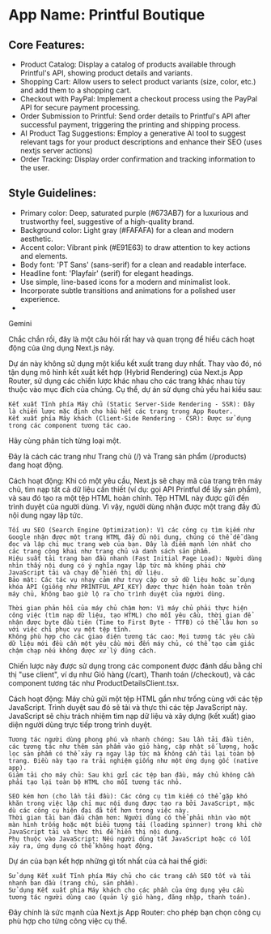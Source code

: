 # **App Name**: Printful Boutique

## Core Features:

- Product Catalog: Display a catalog of products available through Printful's API, showing product details and variants.
- Shopping Cart: Allow users to select product variants (size, color, etc.) and add them to a shopping cart.
- Checkout with PayPal: Implement a checkout process using the PayPal API for secure payment processing.
- Order Submission to Printful: Send order details to Printful's API after successful payment, triggering the printing and shipping process.
- AI Product Tag Suggestions: Employ a generative AI tool to suggest relevant tags for your product descriptions and enhance their SEO (uses nextjs server actions)
- Order Tracking: Display order confirmation and tracking information to the user.

## Style Guidelines:

- Primary color: Deep, saturated purple (#673AB7) for a luxurious and trustworthy feel, suggestive of a high-quality brand.
- Background color: Light gray (#FAFAFA) for a clean and modern aesthetic.
- Accent color: Vibrant pink (#E91E63) to draw attention to key actions and elements.
- Body font: 'PT Sans' (sans-serif) for a clean and readable interface.
- Headline font: 'Playfair' (serif) for elegant headings.
- Use simple, line-based icons for a modern and minimalist look.
- Incorporate subtle transitions and animations for a polished user experience.
- 
Gemini

Chắc chắn rồi, đây là một câu hỏi rất hay và quan trọng để hiểu cách hoạt động của ứng dụng Next.js này.

Dự án này không sử dụng một kiểu kết xuất trang duy nhất. Thay vào đó, nó tận dụng mô hình kết xuất kết hợp (Hybrid Rendering) của Next.js App Router, sử dụng các chiến lược khác nhau cho các trang khác nhau tùy thuộc vào mục đích của chúng. Cụ thể, dự án sử dụng chủ yếu hai kiểu sau:

    Kết xuất Tĩnh phía Máy chủ (Static Server-Side Rendering - SSR): Đây là chiến lược mặc định cho hầu hết các trang trong App Router.
    Kết xuất phía Máy khách (Client-Side Rendering - CSR): Được sử dụng trong các component tương tác cao.

Hãy cùng phân tích từng loại một.

Đây là cách các trang như Trang chủ (/) và Trang sản phẩm (/products) đang hoạt động.

Cách hoạt động: Khi có một yêu cầu, Next.js sẽ chạy mã của trang trên máy chủ, tìm nạp tất cả dữ liệu cần thiết (ví dụ: gọi API Printful để lấy sản phẩm), và sau đó tạo ra một tệp HTML hoàn chỉnh. Tệp HTML này được gửi đến trình duyệt của người dùng. Vì vậy, người dùng nhận được một trang đầy đủ nội dung ngay lập tức.

    Tối ưu SEO (Search Engine Optimization): Vì các công cụ tìm kiếm như Google nhận được một trang HTML đầy đủ nội dung, chúng có thể dễ dàng đọc và lập chỉ mục trang web của bạn. Đây là điểm mạnh lớn nhất cho các trang công khai như trang chủ và danh sách sản phẩm.
    Hiệu suất tải trang ban đầu nhanh (Fast Initial Page Load): Người dùng nhìn thấy nội dung có ý nghĩa ngay lập tức mà không phải chờ JavaScript tải và chạy để hiển thị dữ liệu.
    Bảo mật: Các tác vụ nhạy cảm như truy cập cơ sở dữ liệu hoặc sử dụng khóa API (giống như PRINTFUL_API_KEY) được thực hiện hoàn toàn trên máy chủ, không bao giờ lộ ra cho trình duyệt của người dùng.

    Thời gian phản hồi của máy chủ chậm hơn: Vì máy chủ phải thực hiện công việc (tìm nạp dữ liệu, tạo HTML) cho mỗi yêu cầu, thời gian để nhận được byte đầu tiên (Time to First Byte - TTFB) có thể lâu hơn so với việc chỉ phục vụ một tệp tĩnh.
    Không phù hợp cho các giao diện tương tác cao: Mọi tương tác yêu cầu dữ liệu mới đều cần một yêu cầu mới đến máy chủ, có thể tạo cảm giác chậm chạp nếu không được xử lý đúng cách.

Chiến lược này được sử dụng trong các component được đánh dấu bằng chỉ thị "use client", ví dụ như Giỏ hàng (/cart), Thanh toán (/checkout), và các component tương tác như ProductDetailsClient.tsx.

Cách hoạt động: Máy chủ gửi một tệp HTML gần như trống cùng với các tệp JavaScript. Trình duyệt sau đó sẽ tải và thực thi các tệp JavaScript này. JavaScript sẽ chịu trách nhiệm tìm nạp dữ liệu và xây dựng (kết xuất) giao diện người dùng trực tiếp trong trình duyệt.

    Tương tác người dùng phong phú và nhanh chóng: Sau lần tải đầu tiên, các tương tác như thêm sản phẩm vào giỏ hàng, cập nhật số lượng, hoặc lọc sản phẩm có thể xảy ra ngay lập tức mà không cần tải lại toàn bộ trang. Điều này tạo ra trải nghiệm giống như một ứng dụng gốc (native app).
    Giảm tải cho máy chủ: Sau khi gửi các tệp ban đầu, máy chủ không cần phải tạo lại toàn bộ HTML cho mỗi tương tác nhỏ.

    SEO kém hơn (cho lần tải đầu): Các công cụ tìm kiếm có thể gặp khó khăn trong việc lập chỉ mục nội dung được tạo ra bởi JavaScript, mặc dù các công cụ hiện đại đã tốt hơn trong việc này.
    Thời gian tải ban đầu chậm hơn: Người dùng có thể phải nhìn vào một màn hình trống hoặc một biểu tượng tải (loading spinner) trong khi chờ JavaScript tải và thực thi để hiển thị nội dung.
    Phụ thuộc vào JavaScript: Nếu người dùng tắt JavaScript hoặc có lỗi xảy ra, ứng dụng có thể không hoạt động.

Dự án của bạn kết hợp những gì tốt nhất của cả hai thế giới:

    Sử dụng Kết xuất Tĩnh phía Máy chủ cho các trang cần SEO tốt và tải nhanh ban đầu (trang chủ, sản phẩm).
    Sử dụng Kết xuất phía Máy khách cho các phần của ứng dụng yêu cầu tương tác người dùng cao (quản lý giỏ hàng, đăng nhập, thanh toán).

Đây chính là sức mạnh của Next.js App Router: cho phép bạn chọn công cụ phù hợp cho từng công việc cụ thể.
